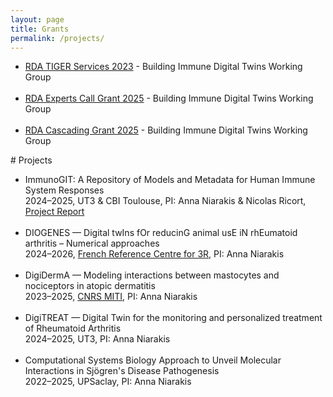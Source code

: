 ```yaml
---
layout: page
title: Grants
permalink: /projects/
---
```


<ul>
  <li>
    <a href="https://www.rd-alliance.org/working-groups/rda-tiger/rda-tiger-services/" target="_blank">RDA TIGER Services 2023</a> - Building Immune Digital Twins Working Group 
  </li>
  <br>
  <li>
    <a href="https://www.rd-alliance.org/working-groups/rda-tiger/rda-tiger-services/" target="_blank">RDA Experts Call Grant 2025</a> - Building Immune Digital Twins Working Group
  </li>
  <br>
  <li>
    <a href="https://www.rd-alliance.org/working-groups/rda-tiger/rda-tiger-cascade-grants-2025/" target="_blank">RDA Cascading Grant 2025</a> - Building Immune Digital Twins Working Group
  </li>
</ul>
# Projects
<ul>
  <li>
    ImmunoGIT: A Repository of Models and Metadata for Human Immune System Responses<br>2024–2025, UT3 & CBI Toulouse, PI: Anna Niarakis & Nicolas Ricort, <a href="/files/ImmunoGit_Project_Report.pdf" target="_blank">Project Report</a>
  </li>
  <br>
  <li>
    DIOGENES — Digital twIns fOr reducinG animal usE iN rhEumatoid arthritis – Numerical approaches<br>2024–2026, <a href="https://www.fc3r.com/en/digital-tools-3-2023.html" target="_blank">French Reference Centre for 3R</a>, PI: Anna Niarakis
  </li>
  <br>
  <li>
    DigiDermA — Modeling interactions between mastocytes and nociceptors in atopic dermatitis<br>2023–2025, <a href="https://miti.cnrs.fr/appel-a-projets/jumeaux-numeriques/" target="_blank">CNRS MITI</a>, PI: Anna Niarakis 
 
  </li>
  <br>
  <li>
    DigiTREAT — Digital Twin for the monitoring and personalized treatment of Rheumatoid Arthritis<br>2024–2025, UT3, 
    PI: Anna Niarakis
  </li>
  <br>
  <li>
    Computational Systems Biology Approach to Unveil Molecular Interactions in Sjögren's Disease Pathogenesis<br>2022–2025, UPSaclay, PI: Anna Niarakis
  </li>
</ul>
